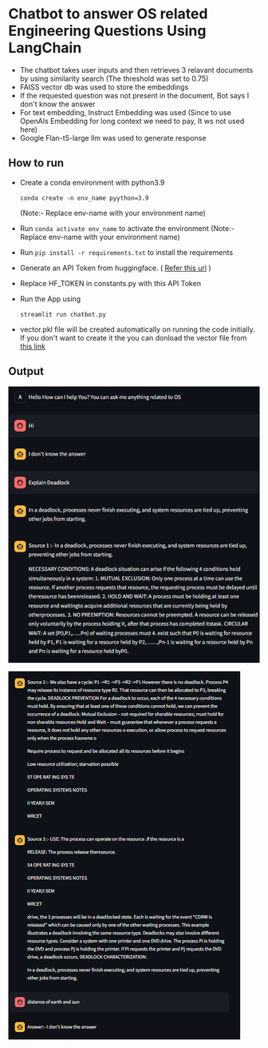 # Chatbot to answer OS related Engineering Questions Using LangChain


* The chatbot takes user inputs and then retrieves 3 relavant documents by using similarity search (The threshold was set to 0.75)
* FAISS vector db was used to store the embeddings
* If the requested question was not present in the document, Bot says I don't know the answer
* For text embedding, Instruct Embedding was used (Since to use OpenAIs Embedding for long context we need to pay, It ws not used here)
* Google Flan-t5-large llm was used to generate response


## How to run

* Create a conda environment with python3.9
    ```
    conda create -n env_name pyython=3.9
    ```
    (Note:- Replace env-name with your environment name)

* Run ```conda activate env_name``` to activate the environment  (Note:- Replace env-name with your environment name)

* Run ```pip install -r requirements.txt``` to install the requirements

* Generate an API Token from huggingface. ( [Refer this url](https://huggingface.co/docs/hub/en/security-tokens) )
* Replace HF_TOKEN in constants.py with this API Token
* Run the App using 
    ```
    streamlit run chatbot.py
    ```

* vector.pkl file will be created automatically on running the code initially. If you don't want to create it the you can donload the vector file from [this link](https://drive.google.com/drive/folders/19mQjVJpX2llzbJ2l-Ezg5Wy5w6Sua6iG?usp=drive_link)

## Output

![Output](./RaG-chatbot1.png?raw=true "Output")

![Output](./RaG-chatbot2.png?raw=true "Output")